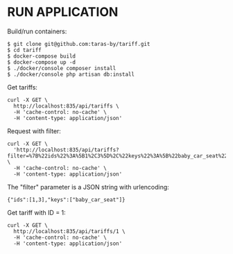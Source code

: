 # RUN APPLICATION

Build/run containers:

    $ git clone git@github.com:taras-by/tariff.git
    $ cd tariff
    $ docker-compose build
    $ docker-compose up -d
    $ ./docker/console composer install
    $ ./docker/console php artisan db:install

Get tariffs: 

    curl -X GET \
      http://localhost:835/api/tariffs \
      -H 'cache-control: no-cache' \
      -H 'content-type: application/json'
    
Request with filter:
    
    curl -X GET \
      'http://localhost:835/api/tariffs?filter=%7B%22ids%22%3A%5B1%2C3%5D%2C%22keys%22%3A%5B%22baby_car_seat%22%5D%7D' \
      -H 'cache-control: no-cache' \
      -H 'content-type: application/json'
      
The "filter" parameter is a JSON string with urlencoding:

    {"ids":[1,3],"keys":["baby_car_seat"]}
    

Get tariff with ID = 1:

    curl -X GET \
      http://localhost:835/api/tariffs/1 \
      -H 'cache-control: no-cache' \
      -H 'content-type: application/json'
